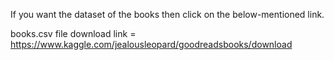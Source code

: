 If you want the dataset of the books then click on the below-mentioned link.


books.csv file download link = https://www.kaggle.com/jealousleopard/goodreadsbooks/download
